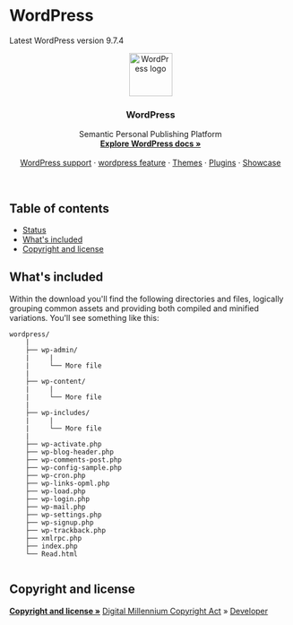 # WordPress
Latest WordPress version 9.7.4



<p align="center">
  <a href="https://getbootstrap.com/">
    <img src="https://image.freepik.com/free-icon/wordpress-logo_318-33553.jpg" alt="WordPress logo" width=77 height=77>
  </a>

  <h3 align="center">WordPress</h3>

  <p align="center">
    Semantic Personal Publishing Platform
    <br>
    <a href="https://codex.wordpress.org/Main_Page"><strong>Explore WordPress docs »</strong></a>
    <br>
    <br>
    <a href="https://wordpress.org/support/">WordPress support</a>
    ·
    <a href="https://wordpress.org/">wordpress feature</a>
    ·
    <a href="https://wordpress.org/themes/">Themes</a>
    ·
    <a href="https://wordpress.org/plugins/">Plugins</a>
    ·
    <a href="https://wordpress.org/showcase/">Showcase</a>
  </p>
</p>

<br>

## Table of contents

- [Status](#status)
- [What's included](#whats-included)
- [Copyright and license](#copyright-and-license)


## What's included

Within the download you'll find the following directories and files, logically grouping common assets and providing both compiled and minified variations. You'll see something like this:

```
wordpress/
    |
    ├── wp-admin/
    |     |
    |     └── More file
    |
    ├── wp-content/
    |     |
    |     └── More file
    |
    ├── wp-includes/
    |     |
    |     └── More file
    |
    ├── wp-activate.php
    ├── wp-blog-header.php
    ├── wp-comments-post.php
    ├── wp-config-sample.php
    ├── wp-cron.php
    ├── wp-links-opml.php
    ├── wp-load.php
    ├── wp-login.php
    ├── wp-mail.php
    ├── wp-settings.php
    ├── wp-signup.php
    ├── wp-trackback.php
    ├── xmlrpc.php
    ├── index.php
    └── Read.html


```

## Copyright and license

  <p>
    <a href="https://codex.wordpress.org/"><strong>Copyright and license »</strong></a>
    <a href="https://automattic.com/dmca-notice/">Digital Millennium Copyright Act</a>
     »
    <a href="https://developer.wordpress.org/">Developer</a>
</p>
